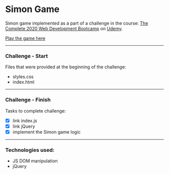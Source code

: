 # Simon Game

Simon game implemented as a part of a challenge in the course: [The Complete 2020 Web Development Bootcamp](https://www.udemy.com/course/the-complete-web-development-bootcamp/) on [Udemy](https://www.udemy.com/).

[Play the game here](https://zcsain.github.io/simon-game/index.html)

---

### Challenge - Start
Files that were provided at the beginning of the challenge:
  - styles.css
  - index.html

---

### Challenge - Finish
Tasks to complete challenge:
  - [x] link index.js
  - [x] link jQuery
  - [x] implement the Simon game logic

---

### Technologies used:
  - JS DOM manipulation
  - jQuery
